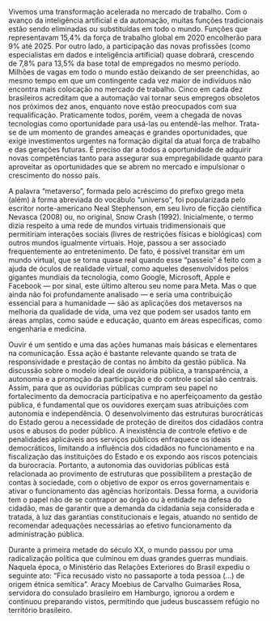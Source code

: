 Vivemos uma transformação acelerada no mercado de
trabalho. Com o avanço da inteligência artificial e da automação,
muitas funções tradicionais estão sendo eliminadas ou
substituídas em todo o mundo. Funções que representavam
15,4% da força de trabalho global em 2020 encolherão para 9%
até 2025. Por outro lado, a participação das novas profissões
(como especialistas em dados e inteligência artificial) quase
dobrará, crescendo de 7,8% para 13,5% da base total de
empregados no mesmo período. Milhões de vagas em todo o
mundo estão deixando de ser preenchidas, ao mesmo tempo em
que um contingente cada vez maior de indivíduos não encontra
mais colocação no mercado de trabalho.
Cinco em cada dez brasileiros acreditam que a automação
vai tornar seus empregos obsoletos nos próximos dez anos,
enquanto nove estão preocupados com sua requalificação.
Praticamente todos, porém, veem a chegada de novas tecnologias
como oportunidade para usá-las ou entendê-las melhor.
Trata-se de um momento de grandes ameaças e grandes
oportunidades, que exige investimentos urgentes na formação
digital da atual força de trabalho e das gerações futuras. É preciso
dar a todos a oportunidade de adquirir novas competências tanto
para assegurar sua empregabilidade quanto para aproveitar as
oportunidades que se abrem no mercado e impulsionar o
crescimento do nosso país.

A palavra “metaverso”, formada pelo acréscimo do
prefixo grego meta (além) à forma abreviada do vocábulo
“universo”, foi popularizada pelo escritor norte-americano Neal
Stephenson, em seu livro de ficção científica Nevasca (2008) ou,
no original, Snow Crash (1992).
Inicialmente, o termo dizia respeito a uma rede de
mundos virtuais tridimensionais que permitiriam interações
sociais (livres de restrições físicas e biológicas) com outros
mundos igualmente virtuais. Hoje, passou a ser associado
frequentemente ao entretenimento.
De fato, é possível transitar em um mundo virtual, que se
torna quase real quando esse “passeio” é feito com a ajuda de
óculos de realidade virtual, como aqueles desenvolvidos pelos
gigantes mundiais da tecnologia, como Google, Microsoft, Apple
e Facebook — por sinal, este último alterou seu nome para Meta.
Mas o que ainda não foi profundamente analisado — e
seria uma contribuição essencial para a humanidade — são as
aplicações dos metaversos na melhoria da qualidade de vida, uma
vez que podem ser usados tanto em áreas amplas, como saúde e
educação, quanto em áreas específicas, como engenharia
e medicina.

Ouvir é um sentido e uma das ações humanas mais
básicas e elementares na comunicação. Essa ação é bastante
relevante quando se trata de responsividade e prestação de contas
no âmbito da gestão pública. Na discussão sobre o modelo ideal
de ouvidoria pública, a transparência, a autonomia e a promoção
da participação e do controle social são centrais. Assim, para que
as ouvidorias públicas cumpram seu papel no fortalecimento da
democracia participativa e no aperfeiçoamento da gestão pública,
é fundamental que os ouvidores exerçam suas atribuições com
autonomia e independência.
O desenvolvimento das estruturas burocráticas do Estado
gerou a necessidade de proteção de direitos dos cidadãos contra
usos e abusos do poder público. A inexistência de controle
efetivo e de penalidades aplicáveis aos serviços públicos
enfraquece os ideais democráticos, limitando a influência dos
cidadãos no funcionamento e na fiscalização das instituições do
Estado e os expondo aos riscos potenciais da burocracia.
Portanto, a autonomia das ouvidorias públicas está relacionada
ao provimento de estruturas que possibilitem a prestação de
contas à sociedade, com o objetivo de expor os erros
governamentais e ativar o funcionamento das agências
horizontais. Dessa forma, a ouvidoria tem o papel não de se
contrapor ao órgão ou à entidade na defesa do cidadão, mas de
garantir que a demanda da cidadania seja considerada e tratada, à
luz das garantias constitucionais e legais, atuando no sentido de
recomendar adequações necessárias ao efetivo funcionamento da
administração pública.

Durante a primeira metade do século XX, o mundo
passou por uma radicalização política que culminou em duas
grandes guerras mundiais. Naquela época, o Ministério das
Relações Exteriores do Brasil expediu o seguinte ato: “Fica
recusado visto no passaporte a toda pessoa (...) de origem étnica
semítica”.
Aracy Moebius de Carvalho Guimarães Rosa, servidora
do consulado brasileiro em Hamburgo, ignorou a ordem e
continuou preparando vistos, permitindo que judeus buscassem
refúgio no território brasileiro.
